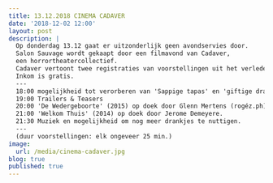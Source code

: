 ```yaml
---
title: 13.12.2018 CINEMA CADAVER
date: '2018-12-02 12:00'
layout: post
description: |
  Op donderdag 13.12 gaat er uitzonderlijk geen avondservies door.
  Salon Sauvage wordt gekaapt door een filmavond van Cadaver,
  een horrortheatercollectief.
  Cadaver vertoont twee registraties van voorstellingen uit het verleden.
  Inkom is gratis. 
  ---
  18:00 mogelijkheid tot verorberen van 'Sappige tapas' en 'giftige drankjes'
  19:00 Trailers & Teasers
  20:00 'De Wedergeboorte' (2015) op doek door Glenn Mertens (rogéz.ph).
  21:00 'Welkom Thuis' (2014) op doek door Jerome Demeyere.
  21:30 Muziek en mogelijkheid om nog meer drankjes te nuttigen.
  ---
  (duur voorstellingen: elk ongeveer 25 min.)
image:
  url: /media/cinema-cadaver.jpg
blog: true
published: true
---
```


